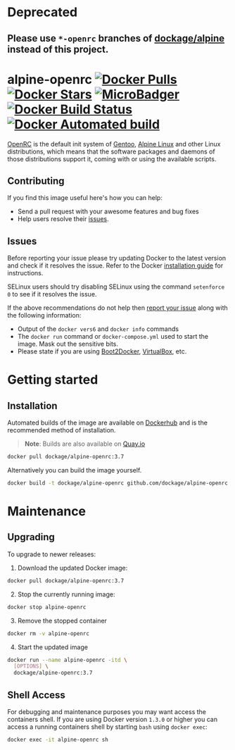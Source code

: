 # Deprecated
## Please use `*-openrc` branches of [dockage/alpine](https://github.com/dockage/alpine) instead of this project. 
# alpine-openrc [![Docker Pulls](https://img.shields.io/docker/pulls/dockage/alpine-openrc.svg)](https://hub.docker.com/r/dockage/alpine-openrc/) [![Docker Stars](https://img.shields.io/docker/stars/dockage/alpine-openrc.svg?style=flat)](https://hub.docker.com/r/dockage/alpine-openrc/) [![MicroBadger](https://images.microbadger.com/badges/image/dockage/alpine-openrc:3.7.svg)](https://microbadger.com/images/dockage/alpine-openrc:3.7) [![Docker Build Status](https://img.shields.io/docker/build/dockage/alpine-openrc.svg)](https://hub.docker.com/r/dockage/alpine-openrc/) [![Docker Automated build](https://img.shields.io/docker/automated/dockage/alpine-openrc.svg)](https://hub.docker.com/r/dockage/alpine-openrc/)
    
[OpenRC](https://en.wikipedia.org/wiki/OpenRC) is the default init system of [Gentoo](https://gentoo.org), [Alpine Linux](https://alpinelinux.org              ) and other Linux distributions, which means that the software packages and daemons of those distributions support it, coming with or using the available scripts.


## Contributing

If you find this image useful here's how you can help:

- Send a pull request with your awesome features and bug fixes
- Help users resolve their [issues](../../issues?q=is%3Aopen+is%3Aissue).

## Issues

Before reporting your issue please try updating Docker to the latest version and check if it resolves the issue. Refer to the Docker [installation guide](https://docs.docker.com/installation) for instructions.

SELinux users should try disabling SELinux using the command `setenforce 0` to see if it resolves the issue.

If the above recommendations do not help then [report your issue](../../issues/new) along with the following information:

- Output of the `docker vers6` and `docker info` commands
- The `docker run` command or `docker-compose.yml` used to start the image. Mask out the sensitive bits.
- Please state if you are using [Boot2Docker](http://www.boot2docker.io), [VirtualBox](https://www.virtualbox.org), etc.

# Getting started

## Installation

Automated builds of the image are available on [Dockerhub](https://hub.docker.com/r/dockage/alpine-openrc) and is the recommended method of installation.

> **Note**: Builds are also available on [Quay.io](https://quay.io/repository/dockage/alpine-openrc)

```bash
docker pull dockage/alpine-openrc:3.7
```

Alternatively you can build the image yourself.

```bash
docker build -t dockage/alpine-openrc github.com/dockage/alpine-openrc
```

# Maintenance

## Upgrading

To upgrade to newer releases:

  1. Download the updated Docker image:

  ```bash
  docker pull dockage/alpine-openrc:3.7
  ```

  2. Stop the currently running image:

  ```bash
  docker stop alpine-openrc
  ```

  3. Remove the stopped container

  ```bash
  docker rm -v alpine-openrc
  ```

  4. Start the updated image

  ```bash
  docker run --name alpine-openrc -itd \
    [OPTIONS] \
    dockage/alpine-openrc:3.7
  ```

## Shell Access

For debugging and maintenance purposes you may want access the containers shell. If you are using Docker version `1.3.0` or higher you can access a running containers shell by starting `bash` using `docker exec`:

```bash
docker exec -it alpine-openrc sh
